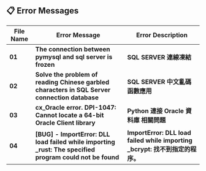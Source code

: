## 📋 Error Messages

| **File Name**  |	**Error Message** |	**Error Description** |
| ---- | ---- | ---- |
| **01**	| **The connection between pymysql and sql server is frozen** | **SQL SERVER 連線凍結** |
| **02**	| **Solve the problem of reading Chinese garbled characters in SQL Server connection database** | **SQL SERVER 中文亂碼 函數應用** |
| **03**	| **cx_Oracle error. DPI-1047: Cannot locate a 64-bit Oracle Client library** | **Python 連接 Oracle 資料庫 相關問題** |
| **04**	| **[BUG] - ImportError: DLL load failed while importing _rust: The specified program could not be found** | **ImportError: DLL load failed while importing _bcrypt: 找不到指定的程序。** |
